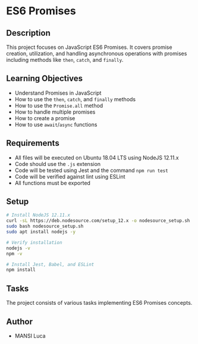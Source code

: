 # ES6 Promises

## Description
This project focuses on JavaScript ES6 Promises. It covers promise creation, utilization, and handling asynchronous operations with promises including methods like `then`, `catch`, and `finally`.

## Learning Objectives
- Understand Promises in JavaScript
- How to use the `then`, `catch`, and `finally` methods
- How to use the `Promise.all` method
- How to handle multiple promises
- How to create a promise
- How to use `await`/`async` functions

## Requirements
- All files will be executed on Ubuntu 18.04 LTS using NodeJS 12.11.x
- Code should use the `.js` extension
- Code will be tested using Jest and the command `npm run test`
- Code will be verified against lint using ESLint
- All functions must be exported

## Setup
```bash
# Install NodeJS 12.11.x
curl -sL https://deb.nodesource.com/setup_12.x -o nodesource_setup.sh
sudo bash nodesource_setup.sh
sudo apt install nodejs -y

# Verify installation
nodejs -v
npm -v

# Install Jest, Babel, and ESLint
npm install
```

## Tasks
The project consists of various tasks implementing ES6 Promises concepts.

## Author
- MANSI Luca